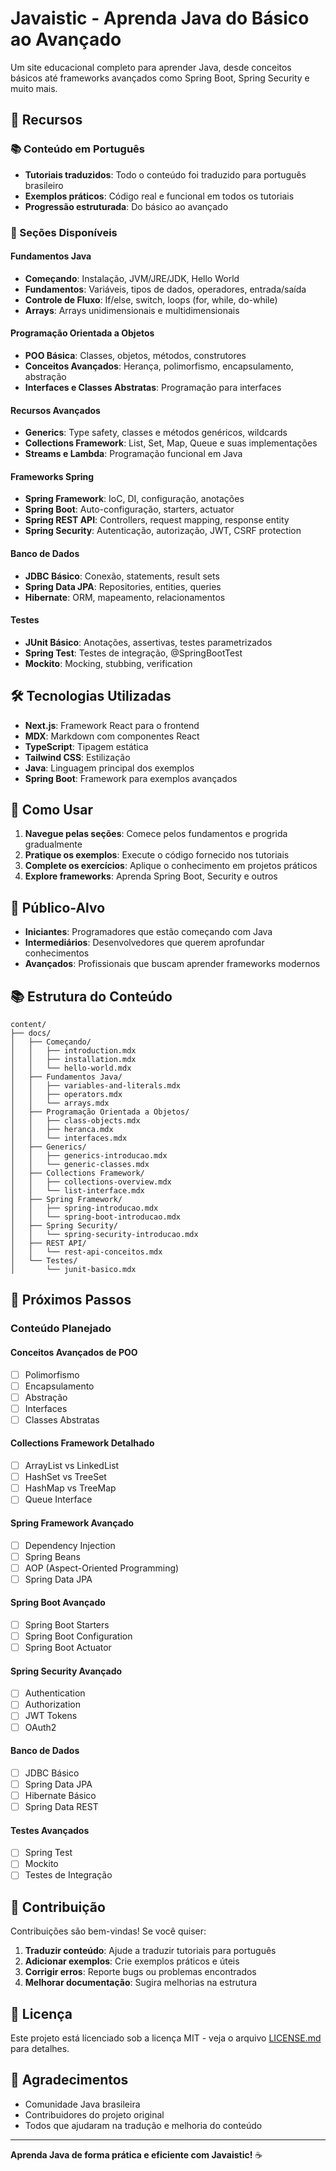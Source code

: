 # Javaistic - Aprenda Java do Básico ao Avançado

Um site educacional completo para aprender Java, desde conceitos básicos até frameworks avançados como Spring Boot, Spring Security e muito mais.

## 🚀 Recursos

### 📚 Conteúdo em Português

- **Tutoriais traduzidos**: Todo o conteúdo foi traduzido para português brasileiro
- **Exemplos práticos**: Código real e funcional em todos os tutoriais
- **Progressão estruturada**: Do básico ao avançado

### 🎯 Seções Disponíveis

#### Fundamentos Java

- **Começando**: Instalação, JVM/JRE/JDK, Hello World
- **Fundamentos**: Variáveis, tipos de dados, operadores, entrada/saída
- **Controle de Fluxo**: If/else, switch, loops (for, while, do-while)
- **Arrays**: Arrays unidimensionais e multidimensionais

#### Programação Orientada a Objetos

- **POO Básica**: Classes, objetos, métodos, construtores
- **Conceitos Avançados**: Herança, polimorfismo, encapsulamento, abstração
- **Interfaces e Classes Abstratas**: Programação para interfaces

#### Recursos Avançados

- **Generics**: Type safety, classes e métodos genéricos, wildcards
- **Collections Framework**: List, Set, Map, Queue e suas implementações
- **Streams e Lambda**: Programação funcional em Java

#### Frameworks Spring

- **Spring Framework**: IoC, DI, configuração, anotações
- **Spring Boot**: Auto-configuração, starters, actuator
- **Spring REST API**: Controllers, request mapping, response entity
- **Spring Security**: Autenticação, autorização, JWT, CSRF protection

#### Banco de Dados

- **JDBC Básico**: Conexão, statements, result sets
- **Spring Data JPA**: Repositories, entities, queries
- **Hibernate**: ORM, mapeamento, relacionamentos

#### Testes

- **JUnit Básico**: Anotações, assertivas, testes parametrizados
- **Spring Test**: Testes de integração, @SpringBootTest
- **Mockito**: Mocking, stubbing, verification

## 🛠️ Tecnologias Utilizadas

- **Next.js**: Framework React para o frontend
- **MDX**: Markdown com componentes React
- **TypeScript**: Tipagem estática
- **Tailwind CSS**: Estilização
- **Java**: Linguagem principal dos exemplos
- **Spring Boot**: Framework para exemplos avançados

## 📖 Como Usar

1. **Navegue pelas seções**: Comece pelos fundamentos e progrida gradualmente
2. **Pratique os exemplos**: Execute o código fornecido nos tutoriais
3. **Complete os exercícios**: Aplique o conhecimento em projetos práticos
4. **Explore frameworks**: Aprenda Spring Boot, Security e outros

## 🎯 Público-Alvo

- **Iniciantes**: Programadores que estão começando com Java
- **Intermediários**: Desenvolvedores que querem aprofundar conhecimentos
- **Avançados**: Profissionais que buscam aprender frameworks modernos

## 📚 Estrutura do Conteúdo

```
content/
├── docs/
│   ├── Começando/
│   │   ├── introduction.mdx
│   │   ├── installation.mdx
│   │   └── hello-world.mdx
│   ├── Fundamentos Java/
│   │   ├── variables-and-literals.mdx
│   │   ├── operators.mdx
│   │   └── arrays.mdx
│   ├── Programação Orientada a Objetos/
│   │   ├── class-objects.mdx
│   │   ├── heranca.mdx
│   │   └── interfaces.mdx
│   ├── Generics/
│   │   ├── generics-introducao.mdx
│   │   └── generic-classes.mdx
│   ├── Collections Framework/
│   │   ├── collections-overview.mdx
│   │   └── list-interface.mdx
│   ├── Spring Framework/
│   │   ├── spring-introducao.mdx
│   │   └── spring-boot-introducao.mdx
│   ├── Spring Security/
│   │   └── spring-security-introducao.mdx
│   ├── REST API/
│   │   └── rest-api-conceitos.mdx
│   └── Testes/
│       └── junit-basico.mdx
```

## 🚀 Próximos Passos

### Conteúdo Planejado

#### Conceitos Avançados de POO

- [ ] Polimorfismo
- [ ] Encapsulamento
- [ ] Abstração
- [ ] Interfaces
- [ ] Classes Abstratas

#### Collections Framework Detalhado

- [ ] ArrayList vs LinkedList
- [ ] HashSet vs TreeSet
- [ ] HashMap vs TreeMap
- [ ] Queue Interface

#### Spring Framework Avançado

- [ ] Dependency Injection
- [ ] Spring Beans
- [ ] AOP (Aspect-Oriented Programming)
- [ ] Spring Data JPA

#### Spring Boot Avançado

- [ ] Spring Boot Starters
- [ ] Spring Boot Configuration
- [ ] Spring Boot Actuator

#### Spring Security Avançado

- [ ] Authentication
- [ ] Authorization
- [ ] JWT Tokens
- [ ] OAuth2

#### Banco de Dados

- [ ] JDBC Básico
- [ ] Spring Data JPA
- [ ] Hibernate Básico
- [ ] Spring Data REST

#### Testes Avançados

- [ ] Spring Test
- [ ] Mockito
- [ ] Testes de Integração

## 🤝 Contribuição

Contribuições são bem-vindas! Se você quiser:

1. **Traduzir conteúdo**: Ajude a traduzir tutoriais para português
2. **Adicionar exemplos**: Crie exemplos práticos e úteis
3. **Corrigir erros**: Reporte bugs ou problemas encontrados
4. **Melhorar documentação**: Sugira melhorias na estrutura

## 📄 Licença

Este projeto está licenciado sob a licença MIT - veja o arquivo [LICENSE.md](LICENSE.md) para detalhes.

## 🙏 Agradecimentos

- Comunidade Java brasileira
- Contribuidores do projeto original
- Todos que ajudaram na tradução e melhoria do conteúdo

---

**Aprenda Java de forma prática e eficiente com Javaistic!** ☕
